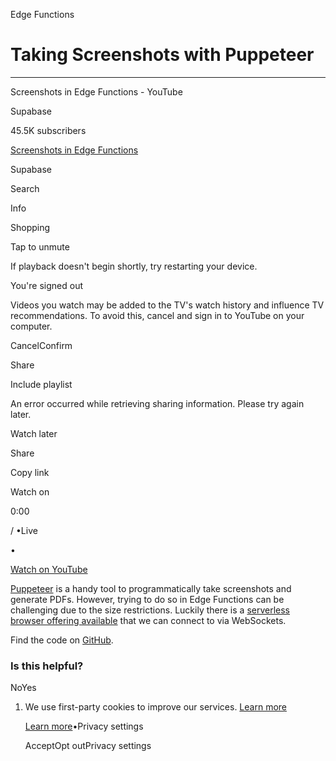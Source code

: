 Edge Functions

# Taking Screenshots with Puppeteer

* * *

Screenshots in Edge Functions - YouTube

Supabase

45.5K subscribers

[Screenshots in Edge Functions](https://www.youtube.com/watch?v=Q1nfnQggR4c)

Supabase

Search

Info

Shopping

Tap to unmute

If playback doesn't begin shortly, try restarting your device.

You're signed out

Videos you watch may be added to the TV's watch history and influence TV recommendations. To avoid this, cancel and sign in to YouTube on your computer.

CancelConfirm

Share

Include playlist

An error occurred while retrieving sharing information. Please try again later.

Watch later

Share

Copy link

Watch on

0:00

/ •Live

•

[Watch on YouTube](https://www.youtube.com/watch?v=Q1nfnQggR4c "Watch on YouTube")

[Puppeteer](https://pptr.dev/) is a handy tool to programmatically take screenshots and generate PDFs. However, trying to do so in Edge Functions can be challenging due to the size restrictions. Luckily there is a [serverless browser offering available](https://www.browserless.io/) that we can connect to via WebSockets.

Find the code on [GitHub](https://github.com/supabase/supabase/tree/master/examples/edge-functions/supabase/functions/puppeteer).

### Is this helpful?

NoYes

1. We use first-party cookies to improve our services. [Learn more](https://supabase.com/privacy#8-cookies-and-similar-technologies-used-on-our-european-services)



   [Learn more](https://supabase.com/privacy#8-cookies-and-similar-technologies-used-on-our-european-services)•Privacy settings





   AcceptOpt outPrivacy settings
